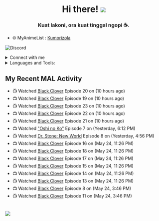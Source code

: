 <h1 align="center">Hi there! <img src="https://media.giphy.com/media/hvRJCLFzcasrR4ia7z/giphy.gif" width="25px"> </h1>
<h3 align="center">Kuat lakoni, ora kuat tinggal ngopi ☕.</h3>

- 🌐 MyAnimeList : [Kumorizola](https://myanimelist.net/animelist/Kumorizola)

![Discord](https://discord.c99.nl/widget/theme-3/761213268009943051.png)
<details>
      <summary>Connect with me</summary>
    <p align="left">
        <a href="https://www.facebook.com/kumori.hartley.1" target="blank"><img align="center"
                src="https://raw.githubusercontent.com/rahuldkjain/github-profile-readme-generator/master/src/images/icons/Social/facebook.svg"
                alt="kumori hartley" height="30" width="40" /></a>
        <a href="https://www.instagram.com/kumorizola/" target="blank"><img align="center"
                src="https://raw.githubusercontent.com/rahuldkjain/github-profile-readme-generator/master/src/images/icons/Social/instagram.svg"
                alt="kumorizola" height="30" width="40" /></a>
        <a href="https://discord.com" target="blank"><img align="center"
                src="https://raw.githubusercontent.com/rahuldkjain/github-profile-readme-generator/master/src/images/icons/Social/discord.svg"
                alt="Kumori#5882" height="30" width="40" /></a>
    </p>
</details>

<details>
    <summary align="left">Languages and Tools:</summary>
<p align="left">
      <a href="https://www.w3schools.com/css/" target="_blank">
        <img src="https://raw.githubusercontent.com/devicons/devicon/master/icons/css3/css3-original-wordmark.svg"
            alt="css3" width="40" height="40" /> </a> <a href="https://www.w3.org/html/" target="_blank"> <img
            src="https://raw.githubusercontent.com/devicons/devicon/master/icons/html5/html5-original-wordmark.svg"
            alt="html5" width="40" height="40" /> </a> <a href="https://www.java.com" target="_blank"> <img
            src="https://raw.githubusercontent.com/devicons/devicon/master/icons/java/java-original.svg" alt="java"
            width="40" height="40" /> </a> <a href="https://developer.mozilla.org/en-US/docs/Web/JavaScript"
            target="_blank"> <img
            src="https://raw.githubusercontent.com/devicons/devicon/master/icons/javascript/javascript-original.svg"
            alt="javascript" width="40" height="40" /> </a> <a href="https://nodejs.org" target="_blank"> <img
            src="https://raw.githubusercontent.com/devicons/devicon/master/icons/nodejs/nodejs-original-wordmark.svg"
            alt="nodejs" width="40" height="40" /> </a> <a href="https://www.python.org" target="_blank"> <img
            src="https://raw.githubusercontent.com/devicons/devicon/master/icons/python/python-original.svg"
            alt="python" width="40" height="40" /> </a> <a href="https://www.typescriptlang.org/" target="_blank"> <img
            src="https://raw.githubusercontent.com/devicons/devicon/master/icons/typescript/typescript-original.svg" 
            alt="typescript" width="40" height="40" /> </a> <a href="https://www.photoshop.com/en" target="_blank"> <img
            src="https://upload.wikimedia.org/wikipedia/commons/a/af/Adobe_Photoshop_CC_icon.svg" alt="photoshop" width="40" height="40"/> </a>
            <a href="https://www.adobe.com/products/premiere.html" target="_blank"> <img
            src="https://upload.wikimedia.org/wikipedia/commons/4/40/Adobe_Premiere_Pro_CC_icon.svg" alt="Premiere pro" width="40" height="40"/> </a>
            <a href="https://www.adobe.com/in/products/illustrator.html" target="_blank"> <img 
            src="https://upload.wikimedia.org/wikipedia/commons/f/fb/Adobe_Illustrator_CC_icon.svg" alt="illustrator" width="40" height="40"/> </a>
      
 </details>
 
 <h2> My Recent MAL Activity</h2>
<!-- MAL_ACTIVITY:start -->

- 📺 Watched [Black Clover](https://MyAnimeList.net/anime.php?id=34572) Episode 20 on (10 hours ago)
- 📺 Watched [Black Clover](https://MyAnimeList.net/anime.php?id=34572) Episode 19 on (10 hours ago)
- 📺 Watched [Black Clover](https://MyAnimeList.net/anime.php?id=34572) Episode 23 on (10 hours ago)
- 📺 Watched [Black Clover](https://MyAnimeList.net/anime.php?id=34572) Episode 22 on (10 hours ago)
- 📺 Watched [Black Clover](https://MyAnimeList.net/anime.php?id=34572) Episode 21 on (10 hours ago)
- 📺 Watched ["Oshi no Ko"](https://MyAnimeList.net/anime.php?id=52034) Episode 7 on (Yesterday, 6:12 PM)
- 📺 Watched [Dr. Stone: New World](https://MyAnimeList.net/anime.php?id=48549) Episode 8 on (Yesterday, 4:56 PM)
- 📺 Watched [Black Clover](https://MyAnimeList.net/anime.php?id=34572) Episode 16 on (May 24, 11:26 PM)
- 📺 Watched [Black Clover](https://MyAnimeList.net/anime.php?id=34572) Episode 18 on (May 24, 11:26 PM)
- 📺 Watched [Black Clover](https://MyAnimeList.net/anime.php?id=34572) Episode 17 on (May 24, 11:26 PM)
- 📺 Watched [Black Clover](https://MyAnimeList.net/anime.php?id=34572) Episode 15 on (May 24, 11:26 PM)
- 📺 Watched [Black Clover](https://MyAnimeList.net/anime.php?id=34572) Episode 14 on (May 24, 11:26 PM)
- 📺 Watched [Black Clover](https://MyAnimeList.net/anime.php?id=34572) Episode 13 on (May 24, 11:26 PM)
- 📺 Watched [Black Clover](https://MyAnimeList.net/anime.php?id=34572) Episode 8 on (May 24, 3:46 PM)
- 📺 Watched [Black Clover](https://MyAnimeList.net/anime.php?id=34572) Episode 11 on (May 24, 3:46 PM)

<!-- MAL_ACTIVITY:end -->

  
<h2 align="left"> <img src="https://media.discordapp.net/attachments/918405470073520168/919220018355523584/ezgif.com-gif-maker_1.gif">
